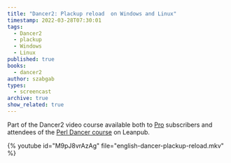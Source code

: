 ```yaml
---
title: "Dancer2: Plackup reload  on Windows and Linux"
timestamp: 2022-03-28T07:30:01
tags:
  - Dancer2
  - plackup
  - Windows
  - Linux
published: true
books:
  - dancer2
author: szabgab
types:
  - screencast
archive: true
show_related: true
---
```



Part of the Dancer2 video course available both to [Pro](/pro) subscribers and attendees of the [Perl Dancer course](https://leanpub.com/c/dancer) on Leanpub.


{% youtube id="M9pJ8vrAzAg" file="english-dancer-plackup-reload.mkv" %}
